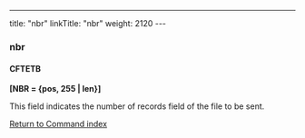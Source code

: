 ---
title: "nbr"
linkTitle: "nbr"
weight: 2120
--- <span id="nbr"></span>

### nbr

#### CFTETB

****[NBR = {pos, 255 &#124;
len}]****

This field indicates the number of records
field of the file to be sent.

[Return to Command index](../../)
